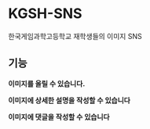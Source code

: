# KGSH-SNS
한국게임과학고등학교 재학생들의 이미지 SNS

## 기능
**이미지를 올릴 수 있습니다.**

**이미지에 상세한 설명을 작성할 수 있습니다**

**이미지에 댓글을 작성할 수 있습니다**
